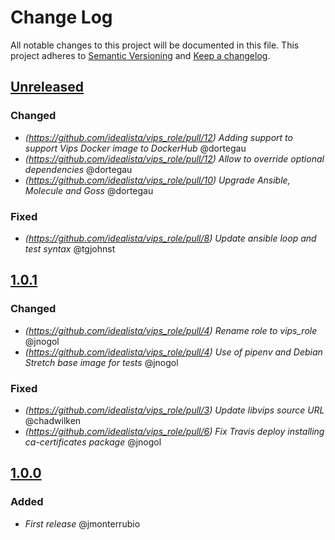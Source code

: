 # Change Log
All notable changes to this project will be documented in this file.
This project adheres to [Semantic Versioning](http://semver.org/) and [Keep a changelog](https://github.com/olivierlacan/keep-a-changelog).

## [Unreleased](https://github.com/idealista/vips_role/tree/develop)

### Changed
- *(https://github.com/idealista/vips_role/pull/12) Adding support to support Vips Docker image to DockerHub* @dortegau
- *(https://github.com/idealista/vips_role/pull/12) Allow to override optional dependencies* @dortegau
- *(https://github.com/idealista/vips_role/pull/10) Upgrade Ansible, Molecule and Goss* @dortegau

### Fixed
- *(https://github.com/idealista/vips_role/pull/8) Update ansible loop and test syntax* @tgjohnst

## [1.0.1](https://github.com/idealista/vips_role/tree/1.0.1)
### Changed
- *(https://github.com/idealista/vips_role/pull/4) Rename role to vips_role* @jnogol
- *(https://github.com/idealista/vips_role/pull/4) Use of pipenv and Debian Stretch base image for tests* @jnogol
### Fixed
- *(https://github.com/idealista/vips_role/pull/3) Update libvips source URL* @chadwilken
- *(https://github.com/idealista/vips_role/pull/6) Fix Travis deploy installing ca-certificates package* @jnogol

## [1.0.0](https://github.com/idealista/vips_role/tree/1.0.0)
### Added
- *First release* @jmonterrubio

